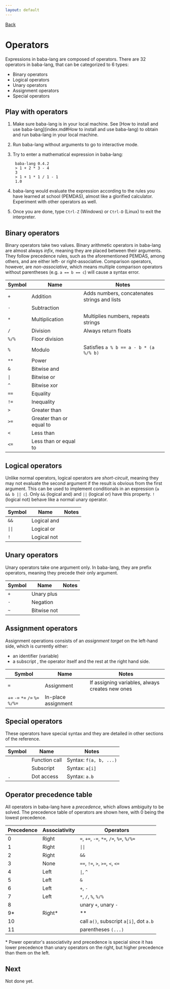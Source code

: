 ```yaml
---
layout: default
---
```



[Back](index.md)


# Operators

Expressions in baba-lang are composed of operators. There are 32 operators in baba-lang, that can be categorized to 6 types:
* Binary operators
* Logical operators
* Unary operators
* Assignment operators
* Special operators


## Play with operators

1. Make sure baba-lang is in your local machine. See [How to install and use baba-lang](index.md#How to install and use baba-lang) to obtain and run baba-lang in your local machine.
2. Run baba-lang without arguments to go to interactive mode.
3. Try to enter a mathematical expression in baba-lang:

        baba-lang 0.4.2
        > 1 + 2 * 3 - 4
        3
        > 1 + 1 * 1 / 1 - 1
        1.0

4. baba-lang would evaluate the expression according to the rules you have learned at school (PEMDAS), almost like a glorified calculator. Experiment with other operators as well.
5. Once you are done, type `Ctrl-Z` (Windows) or `Ctrl-D` (Linux) to exit the interpreter.


## Binary operators

Binary operators take two values. Binary arithmetic operators in baba-lang are almost always *infix*, meaning they are placed between their arguments. They follow precedence rules, such as the aforementioned PEMDAS, among others, and are either left- or right-associative. Comparison operators, however, are *non-associative*, which means multiple comparison operators without parentheses (e.g. `a == b == c`) will cause a syntax error.

| Symbol | Name | Notes |
| - | - | - |
| `+` | Addition | Adds numbers, concatenates strings and lists |
| `-` | Subtraction | |
| `*` | Multiplication | Multiplies numbers, repeats strings |
| `/` | Division | Always return floats |
| `%/%` | Floor division | |
| `%` | Modulo | Satisfies `a % b == a - b * (a %/% b)` |
| `**` | Power | |
| `&` | Bitwise and | |
| `\|` | Bitwise or | |
| `^` | Bitwise xor | |
| `==` | Equality | |
| `!=` | Inequality | |
| `>` | Greater than | |
| `>=` | Greater than or equal to | |
| `<` | Less than | |
| `<=` | Less than or equal to | |


## Logical operators

Unlike normal operators, logical operators are *short-circuit*, meaning they may not evaluate the second argument if the result is obvious from the first argument. This can be used to implement conditionals in an expression (`a && b || c`). Only `&&` (logical and) and `||` (logical or) have this property. `!` (logical not) behave like a normal unary operator.

| Symbol | Name | Notes |
| - | - | - |
| `&&` | Logical and | |
| `\|\|` | Logical or | |
| `!` | Logical not | |


## Unary operators

Unary operators take one argument only. In baba-lang, they are prefix operators, meaning they precede their only argument.

| Symbol | Name | Notes |
| - | - | - |
| `+` | Unary plus | |
| `-` | Negation | |
| `~` | Bitwise not | |


## Assignment operators

Assignment operations consists of an *assignment target* on the left-hand side, which is currently either:
* an identifier (variable)
* a subscript
, the operator itself and the rest at the right hand side.

| Symbol | Name | Notes |
| - | - | - |
| `=` | Assignment | If assigning variables, always creates new ones |
| `+=` `-=` `*=` `/=` `%=` `%/%=` | In-place assignment | |


## Special operators

These operators have special syntax and they are detailed in other sections of the reference.

| Symbol | Name | Notes |
| - | - | - |
| | Function call | Syntax: `f(a, b, ...)` |
| | Subscript | Syntax: `a[i]` |
| `.` | Dot access | Syntax: `a.b` |


## Operator precedence table

All operators in baba-lang have a *precedence*, which allows ambiguity to be solved. The precedence table of operators are shown here, with 0 being the lowest precedence.

| Precedence | Associativity | Operators |
| ---------- | ------------- | - |
| 0          | Right         | `=`, `+=`, `-=`, `*=`, `/=`, `%=`, `%/%=` |
| 1          | Right         | `\|\|` |
| 2          | Right         | `&&` |
| 3          | None          | `==`, `!=`, `>`, `>=`, `<`, `<=` |
| 4          | Left          | `\|`, `^` |
| 5          | Left          | `&` |
| 6          | Left          | `+`, `-` |
| 7          | Left          | `*`, `/`, `%`, `%/%` |
| 8          |               | unary `+`, unary `-` |
| 9\*        | Right\*       | ** |
| 10         |               | call `a()`, subscript `a[i]`, dot `a.b` |
| 11         |               | parentheses `(...)` |

\* Power operator's associativity and precedence is special since it has lower precedence than unary operators on the right, but higher precedence than them on the left.


## Next

Not done yet.